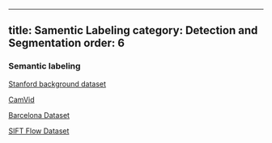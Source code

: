 
---
title: Samentic Labeling
category: Detection and Segmentation
order: 6
---

### Semantic labeling

[Stanford background dataset](http://dags.stanford.edu/projects/scenedataset.html)

[CamVid](http://mi.eng.cam.ac.uk/research/projects/VideoRec/CamVid/)

[Barcelona Dataset](http://www.cs.unc.edu/~jtighe/Papers/ECCV10/)

[SIFT Flow Dataset](http://www.cs.unc.edu/~jtighe/Papers/ECCV10/siftflow/SiftFlowDataset.zip)